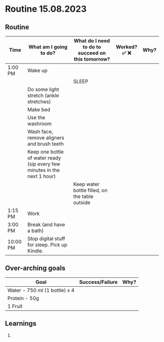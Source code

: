 # Routine 15.08.2023

## Routine

| Time | What am I going to do? | What do I need to do to succeed on this tomorrow? | Worked? ✅ ❌ | Why? |
| --- | --- | --- | --- | --- |
| 1:00 PM | Wake up |  |  |  |
|  |  | SLEEP |  |  |
|  | Do some light stretch (ankle stretches) |  |  |  |
|  | Make bed |  |  |  |
|  | Use the washroom |  |  |  |
|  | Wash face, remove aligners and brush teeth |  |  |  |
|  | Keep one bottle of water ready (sip every few minutes in the next 1 hour) |  |  |  |
|  |  | Keep water bottle filled, on the table outside |  |  |
| 1:15 PM | Work |  |  |  |
| 3:00 PM | Break (and have a bath) |  |  |  |
| 10:00 PM | Stop digital stuff for sleep. Pick up Kindle. |  |  |  |

## Over-arching goals

| Goal | Success/Failure | Why? |
| --- | --- | --- |
| Water - 750 ml (1 bottle) x 4 |  |  |
| Protein - 50g |  |  |
| 1 Fruit |  |  |

## Learnings
1.
